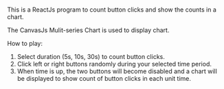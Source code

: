 # 
This is a ReactJs program to count button clicks and show the counts in a chart. 

The CanvasJs Mulit-series Chart is used to display chart. 

How to play:
1) Select duration (5s, 10s, 30s) to count button clicks.
2) Click left or right buttons randomly during your selected time period.
3) When time is up, the two buttons will become disabled and a chart will be displayed to show count of button clicks in each unit time.
